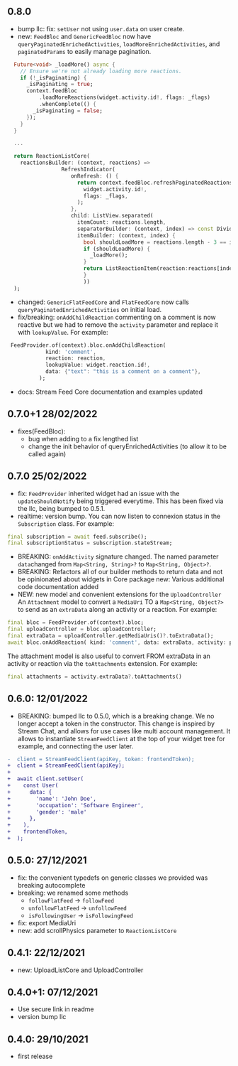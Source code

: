 ## 0.8.0
- bump llc: fix: `setUser` not using `user.data` on user create.
- new: `FeedBloc` and `GenericFeedBloc` now have `queryPaginatedEnrichedActivities`, `loadMoreEnrichedActivities`, and `paginatedParams` to easily manage pagination.
```dart
  Future<void> _loadMore() async {
    // Ensure we're not already loading more reactions.
    if (!_isPaginating) {
      _isPaginating = true;
      context.feedBloc
          .loadMoreReactions(widget.activity.id!, flags: _flags)
          .whenComplete(() {
        _isPaginating = false;
      });
    }
  }

  ...

  return ReactionListCore(
    reactionsBuilder: (context, reactions) =>
                 RefreshIndicator(
                    onRefresh: () {
                      return context.feedBloc.refreshPaginatedReactions(
                        widget.activity.id!,
                        flags: _flags,
                      );
                    },
                    child: ListView.separated(
                      itemCount: reactions.length,
                      separatorBuilder: (context, index) => const Divider(),
                      itemBuilder: (context, index) {
                        bool shouldLoadMore = reactions.length - 3 == index;
                        if (shouldLoadMore) {
                          _loadMore();
                        }
                        return ListReactionItem(reaction:reactions[index]);
                        }
                        ))
  );

```
- changed: `GenericFlatFeedCore` and `FlatFeedCore` now calls `queryPaginatedEnrichedActivities` on initial load.
- fix/breaking: `onAddChildReaction` commenting on a comment is now reactive but we had to remove the `activity` parameter and replace it with `lookupValue`. For example:
```dart
 FeedProvider.of(context).bloc.onAddChildReaction(
            kind: 'comment',
            reaction: reaction,
            lookupValue: widget.reaction.id!,
            data: {"text": "this is a comment on a comment"},
          );
```
- docs: Stream Feed Core documentation and examples updated

## 0.7.0+1 28/02/2022

- fixes(FeedBloc): 
  - bug when adding to a fix lengthed list
  - change the init behavior of queryEnrichedActivities (to allow it to be called again)

## 0.7.0 25/02/2022

- fix: `FeedProvider` inherited widget had an issue with the `updateShouldNotify` being triggered everytime. This has been fixed via the llc, being bumped to 0.5.1.
- realtime: version bump. You can now listen to connexion status in the `Subscription` class. For example:
```dart
final subscription = await feed.subscribe();
final subscriptionStatus = subscription.stateStream;
```
- BREAKING: `onAddActivity` signature changed. The named parameter `data`changed from `Map<String, String>?` to `Map<String, Object>?`.
- BREAKING: Refactors all of our builder methods to return data and not be opinionated about widgets in Core package
new: Various additional code documentation added
- NEW: new model and convenient extensions for the `UploadController`
An `Attachment` model to convert a `MediaUri` TO a `Map<String, Object?>` to send as an
`extraData` along an activity or a reaction. For example:
```dart
final bloc = FeedProvider.of(context).bloc;
final uploadController = bloc.uploadController;
final extraData = uploadController.getMediaUris()?.toExtraData();
await bloc.onAddReaction( kind: 'comment', data: extraData, activity: parentActivity, feedGroup: feedGroup );
```
The attachment model is also useful to convert FROM extraData in an activity or reaction via the `toAttachments` extension. For example:
```dart
final attachments = activity.extraData?.toAttachments()
```

## 0.6.0: 12/01/2022

- BREAKING: bumped llc to 0.5.0, which is a breaking change. We no longer accept a token in the constructor. This change is inspired by Stream Chat, and allows for use cases like multi account management. It allows to instantiate `StreamFeedClient` at the top of your widget tree for example, and connecting the user later.
  
```diff
-  client = StreamFeedClient(apiKey, token: frontendToken);
+  client = StreamFeedClient(apiKey);
+
+  await client.setUser(
+    const User(
+      data: {
+        'name': 'John Doe',
+        'occupation': 'Software Engineer',
+        'gender': 'male'
+      },
+    ),
+    frontendToken,
+  );
```

## 0.5.0: 27/12/2021

- fix: the convenient typedefs on generic classes we provided was breaking autocomplete
- breaking: we renamed some methods
  - `followFlatFeed` -> `followFeed`
  - `unfollowFlatFeed` -> `unfollowFeed`
  - `isFollowingUser` -> `isFollowingFeed`
- fix: export MediaUri
- new: add scrollPhysics parameter to `ReactionListCore`
  
## 0.4.1: 22/12/2021

- new: UploadListCore and UploadController

## 0.4.0+1: 07/12/2021

- Use secure link in readme
- version bump llc

## 0.4.0: 29/10/2021

- first release

